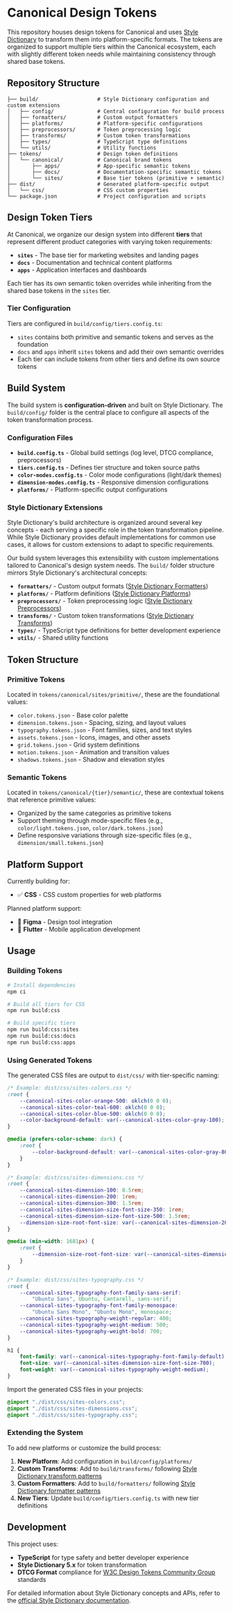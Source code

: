 # Canonical Design Tokens

This repository houses design tokens for Canonical and uses [Style Dictionary](https://styledictionary.com/) to transform them into platform-specific formats. The tokens are organized to support multiple tiers within the Canonical ecosystem, each with slightly different token needs while maintaining consistency through shared base tokens.

## Repository Structure

```
├── build/                   # Style Dictionary configuration and custom extensions
│   ├── config/              # Central configuration for build process
│   ├── formatters/          # Custom output formatters
│   ├── platforms/           # Platform-specific configurations
│   ├── preprocessors/       # Token preprocessing logic
│   ├── transforms/          # Custom token transformations
│   ├── types/               # TypeScript type definitions
│   └── utils/               # Utility functions
├── tokens/                  # Design token definitions
│   └── canonical/           # Canonical brand tokens
│       ├── apps/            # App-specific semantic tokens
│       ├── docs/            # Documentation-specific semantic tokens
│       └── sites/           # Base tier tokens (primitive + semantic)
├── dist/                    # Generated platform-specific output
│   └── css/                 # CSS custom properties
└── package.json             # Project configuration and scripts
```

## Design Token Tiers

At Canonical, we organize our design system into different **tiers** that represent different product categories with varying token requirements:

- **`sites`** - The base tier for marketing websites and landing pages
- **`docs`** - Documentation and technical content platforms
- **`apps`** - Application interfaces and dashboards

Each tier has its own semantic token overrides while inheriting from the shared base tokens in the `sites` tier.

### Tier Configuration

Tiers are configured in `build/config/tiers.config.ts`:

- `sites` contains both primitive and semantic tokens and serves as the foundation
- `docs` and `apps` inherit `sites` tokens and add their own semantic overrides
- Each tier can include tokens from other tiers and define its own source tokens

## Build System

The build system is **configuration-driven** and built on Style Dictionary. The `build/config/` folder is the central place to configure all aspects of the token transformation process.

### Configuration Files

- **`build.config.ts`** - Global build settings (log level, DTCG compliance, preprocessors)
- **`tiers.config.ts`** - Defines tier structure and token source paths
- **`color-modes.config.ts`** - Color mode configurations (light/dark themes)
- **`dimension-modes.config.ts`** - Responsive dimension configurations
- **`platforms/`** - Platform-specific output configurations

### Style Dictionary Extensions

Style Dictionary's build architecture is organized around several key concepts - each serving a specific role in the token transformation pipeline. While Style Dictionary provides default implementations for common use cases, it allows for custom extensions to adapt to specific requirements. 

Our build system leverages this extensibility with custom implementations tailored to Canonical's design system needs. The `build/` folder structure mirrors Style Dictionary's architectural concepts:

- **`formatters/`** - Custom output formats ([Style Dictionary Formatters](https://styledictionary.com/reference/hooks/formats/))
- **`platforms/`** - Platform definitions ([Style Dictionary Platforms](https://styledictionary.com/reference/config/#platform))
- **`preprocessors/`** - Token preprocessing logic ([Style Dictionary Preprocessors](https://styledictionary.com/reference/hooks/preprocessors/))
- **`transforms/`** - Custom token transformations ([Style Dictionary Transforms](https://styledictionary.com/reference/hooks/transforms/))
- **`types/`** - TypeScript type definitions for better development experience
- **`utils/`** - Shared utility functions

## Token Structure

### Primitive Tokens

Located in `tokens/canonical/sites/primitive/`, these are the foundational values:

- `color.tokens.json` - Base color palette
- `dimension.tokens.json` - Spacing, sizing, and layout values
- `typography.tokens.json` - Font families, sizes, and text styles
- `assets.tokens.json` - Icons, images, and other assets
- `grid.tokens.json` - Grid system definitions
- `motion.tokens.json` - Animation and transition values
- `shadows.tokens.json` - Shadow and elevation styles

### Semantic Tokens

Located in `tokens/canonical/{tier}/semantic/`, these are contextual tokens that reference primitive values:

- Organized by the same categories as primitive tokens
- Support theming through mode-specific files (e.g., `color/light.tokens.json`, `color/dark.tokens.json`)
- Define responsive variations through size-specific files (e.g., `dimension/small.tokens.json`)

## Platform Support

Currently building for:

- ✅ **CSS** - CSS custom properties for web platforms

Planned platform support:

- 🔄 **Figma** - Design tool integration
- 🔄 **Flutter** - Mobile application development

## Usage

### Building Tokens

```bash
# Install dependencies
npm ci

# Build all tiers for CSS
npm run build:css

# Build specific tiers
npm run build:css:sites
npm run build:css:docs
npm run build:css:apps
```

### Using Generated Tokens

The generated CSS files are output to `dist/css/` with tier-specific naming:

```css
/* Example: dist/css/sites-colors.css */
:root {
    --canonical-sites-color-orange-500: oklch(0 0 0);
    --canonical-sites-color-teal-600: oklch(0 0 0);
    --canonical-sites-color-blue-500: oklch(0 0 0);
    --color-background-default: var(--canonical-sites-color-gray-100);
}

@media (prefers-color-scheme: dark) {
    :root {
        --color-background-default: var(--canonical-sites-color-gray-800);
    }
}
```

```css
/* Example: dist/css/sites-dimensions.css */
:root {
    --canonical-sites-dimension-100: 0.5rem;
    --canonical-sites-dimension-200: 1rem;
    --canonical-sites-dimension-300: 1.5rem;
    --canonical-sites-dimension-size-font-size-350: 1rem;
    --canonical-sites-dimension-size-font-size-500: 1.5rem;
    --dimension-size-root-font-size: var(--canonical-sites-dimension-200);
}

@media (min-width: 1681px) {
    :root {
        --dimension-size-root-font-size: var(--canonical-sites-dimension-225);
    }
}
```

```css
/* Example: dist/css/sites-typography.css */
:root {
    --canonical-sites-typography-font-family-sans-serif:
        "Ubuntu Sans", Ubuntu, Cantarell, sans-serif;
    --canonical-sites-typography-font-family-monospace:
        "Ubuntu Sans Mono", "Ubuntu Mono", monospace;
    --canonical-sites-typography-weight-regular: 400;
    --canonical-sites-typography-weight-medium: 500;
    --canonical-sites-typography-weight-bold: 700;
}

h1 {
    font-family: var(--canonical-sites-typography-font-family-default);
    font-size: var(--canonical-sites-dimension-size-font-size-700);
    font-weight: var(--canonical-sites-typography-weight-medium);
}
```

Import the generated CSS files in your projects:

```css
@import "./dist/css/sites-colors.css";
@import "./dist/css/sites-dimensions.css";
@import "./dist/css/sites-typography.css";
```

### Extending the System

To add new platforms or customize the build process:

1. **New Platform**: Add configuration in `build/config/platforms/`
2. **Custom Transforms**: Add to `build/transforms/` following [Style Dictionary transform patterns](https://styledictionary.com/reference/hooks/transforms/)
3. **Custom Formatters**: Add to `build/formatters/` following [Style Dictionary formatter patterns](https://styledictionary.com/reference/hooks/formats/)
4. **New Tiers**: Update `build/config/tiers.config.ts` with new tier definitions

## Development

This project uses:

- **TypeScript** for type safety and better developer experience
- **Style Dictionary 5.x** for token transformation
- **DTCG Format** compliance for [W3C Design Tokens Community Group](https://www.w3.org/community/design-tokens/) standards

For detailed information about Style Dictionary concepts and APIs, refer to the [official Style Dictionary documentation](https://amzn.github.io/style-dictionary/).
